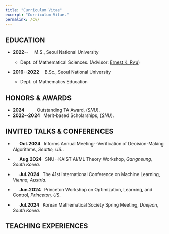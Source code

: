 ```yaml
---
title: "Curriculum Vitae"
excerpt: "Curriculum Vitae."
permalink: /cv/
---
```


EDUCATION
-----

- **2022--&emsp;** M.S., Seoul National University
  - Dept. of Mathematical Sciences. (Advisor: [Ernest K. Ryu](http://ernestryu.com))

- **2016--2022&emsp;** B.Sc., Seoul National University
  - Dept. of Mathematics Education


HONORS & AWARDS
-----

- **2024&emsp;&emsp;&ensp;** Outstanding TA Award, (_SNU_).
- **2022--2024&ensp;**  Merit-based Scholarships, (_SNU_).

INVITED TALKS & CONFERENCES
-----
- **&emsp;&ensp;Oct.2024&ensp;** Informs Annual Meeting--Verification of Decision-Making Algorithms, _Seattle, US._.

- **&emsp;&ensp;Aug.2024&ensp;** SNU--KAIST AI/ML Theory Workshop, _Gangneung, South Korea_.

- **&emsp;&ensp;Jul.2024&ensp;** The 41st International Conference on Machine Learning,  _Vienna, Austria_.

- **&emsp;&ensp;Jun.2024&ensp;** Princeton Workshop on Optimization, Learning, and Control, _Princeton, US_.

- **&emsp;&ensp;Jul.2024&ensp;** Korean Mathematical Society Spring Meeting,  _Daejeon, South Korea_. 

TEACHING EXPERIENCES
-----


